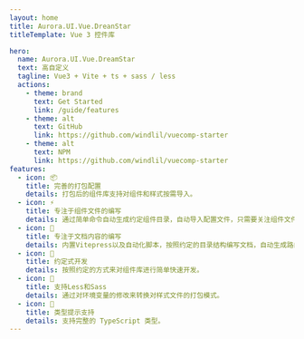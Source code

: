 ```yaml
---
layout: home
title: Aurora.UI.Vue.DreanStar
titleTemplate: Vue 3 控件库

hero:
  name: Aurora.UI.Vue.DreamStar
  text: 高自定义
  tagline: Vue3 + Vite + ts + sass / less
  actions:
    - theme: brand
      text: Get Started
      link: /guide/features
    - theme: alt
      text: GitHub
      link: https://github.com/windlil/vuecomp-starter
    - theme: alt
      text: NPM
      link: https://github.com/windlil/vuecomp-starter
features:
  - icon: 📦
    title: 完善的打包配置
    details: 打包后的组件库支持对组件和样式按需导入。
  - icon: ⚡️
    title: 专注于组件文件的编写
    details: 通过简单命令自动生成约定组件目录，自动导入配置文件，只需要关注组件文件的编写。
  - icon: 📖
    title: 专注于文档内容的编写
    details: 内置Vitepress以及自动化脚本，按照约定的目录结构编写文档，自动生成路由。
  - icon: 💪
    title: 约定式开发
    details: 按照约定的方式来对组件库进行简单快速开发。
  - icon: 🔩
    title: 支持Less和Sass
    details: 通过对环境变量的修改来转换对样式文件的打包模式。
  - icon: 🔑
    title: 类型提示支持
    details: 支持完整的 TypeScript 类型。
---
```



